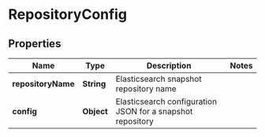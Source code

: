 # RepositoryConfig

## Properties
Name | Type | Description | Notes
------------ | ------------- | ------------- | -------------
**repositoryName** | **String** | Elasticsearch snapshot repository name | 
**config** | **Object** | Elasticsearch configuration JSON for a snapshot repository | 
